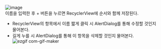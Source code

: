 ![image](https://user-images.githubusercontent.com/55648193/185745667-97e4abc1-1d25-4191-996e-d07a7c489abf.png)  
이름을 입력한 후 + 버튼을 누르면 RecyclerView에 순서와 함께 저장된다.  
- RecyclerView의 항목에서 이름 짧게 클릭 시 AlertDialog를 통해 수정할 것인지 물어본다.  
- 길게 누를 시 AlertDialog를 통해 이 항목을 삭제할 것인지 물어본다.  
![ezgif com-gif-maker](https://user-images.githubusercontent.com/55648193/185745740-a04aa72c-8a46-4aae-be57-94acaec4c8ab.gif)  
